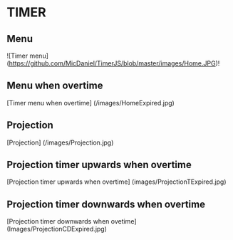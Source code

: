 # **TIMER**

## Menu
![Timer menu] (https://github.com/MicDaniel/TimerJS/blob/master/images/Home.JPG)!

## Menu when overtime
[Timer menu when overtime] (/images/HomeExpired.jpg)

## Projection
[Projection] (/images/Projection.jpg)

## Projection timer upwards when overtime
[Projection timer upwards when overtime] (images/ProjectionTExpired.jpg)

## Projection timer downwards when overtime
[Projection timer downwards when ovetime] (Images/ProjectionCDExpired.jpg)